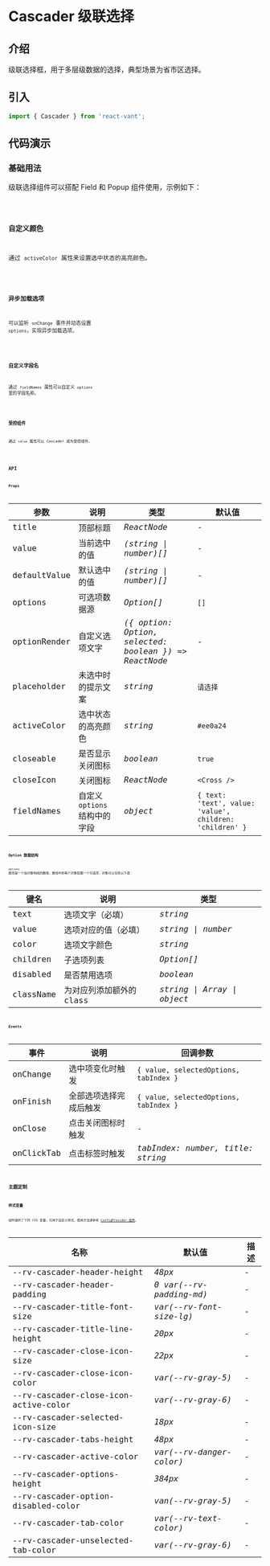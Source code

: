# Cascader 级联选择

## 介绍

级联选择框，用于多层级数据的选择，典型场景为省市区选择。

## 引入

```js
import { Cascader } from 'react-vant';
```

## 代码演示

### 基础用法

级联选择组件可以搭配 Field 和 Popup 组件使用，示例如下：

<code title="基础用法" src="./demo/base.tsx" />

### 自定义颜色

通过 `activeColor` 属性来设置选中状态的高亮颜色。

<code title="自定义颜色" src="./demo/color.tsx" />

### 异步加载选项

可以监听 `onChange` 事件并动态设置 `options`，实现异步加载选项。

<code title="异步加载选项" src="./demo/async.tsx" />

### 自定义字段名

通过 `fieldNames` 属性可以自定义 `options` 里的字段名称。

<code title="自定义字段名" src="./demo/fieldNames.tsx" />

### 受控组件

通过 `value` 属性可以 Cascader 成为受控组件。

<code title="受控组件" src="./demo/value.tsx" />

## API

### Props

| 参数 | 说明 | 类型 | 默认值 |
| --- | --- | --- | --- |
| title | 顶部标题 | _ReactNode_ | - |
| value | 当前选中的值 | _(string \| number)[]_ | - |
| defaultValue | 默认选中的值 | _(string \| number)[]_ | - |
| options | 可选项数据源 | _Option[]_ | `[]` |
| optionRender | 自定义选项文字 | _({ option: Option, selected: boolean }) => ReactNode_ | - |
| placeholder | 未选中时的提示文案 | _string_ | `请选择` |
| activeColor | 选中状态的高亮颜色 | _string_ | `#ee0a24` |
| closeable | 是否显示关闭图标 | _boolean_ | `true` |
| closeIcon | 关闭图标 | _ReactNode_ | `<Cross />` |
| fieldNames | 自定义 `options` 结构中的字段 | _object_ | `{ text: 'text', value: 'value', children: 'children' }` |

### Option 数据结构

`options` 属性是一个由对象构成的数组，数组中的每个对象配置一个可选项，对象可以包含以下值：

| 键名      | 说明                     | 类型                        |
| --------- | ------------------------ | --------------------------- |
| text      | 选项文字（必填）         | _string_                    |
| value     | 选项对应的值（必填）     | _string \| number_          |
| color     | 选项文字颜色             | _string_                    |
| children  | 子选项列表               | _Option[]_                  |
| disabled  | 是否禁用选项             | _boolean_                   |
| className | 为对应列添加额外的 class | _string \| Array \| object_ |

### Events

| 事件       | 说明                   | 回调参数                               |
| ---------- | ---------------------- | -------------------------------------- |
| onChange   | 选中项变化时触发       | `{ value, selectedOptions, tabIndex }` |
| onFinish   | 全部选项选择完成后触发 | `{ value, selectedOptions, tabIndex }` |
| onClose    | 点击关闭图标时触发     | -                                      |
| onClickTab | 点击标签时触发         | _tabIndex: number, title: string_      |

## 主题定制

### 样式变量

组件提供了下列 CSS 变量，可用于自定义样式，使用方法请参考 [ConfigProvider 组件](#/zh-CN/config-provider)。

| 名称                                  | 默认值                   | 描述 |
| ------------------------------------- | ------------------------ | ---- |
| --rv-cascader-header-height           | _48px_                   | -    |
| --rv-cascader-header-padding          | _0 var(--rv-padding-md)_ | -    |
| --rv-cascader-title-font-size         | _var(--rv-font-size-lg)_ | -    |
| --rv-cascader-title-line-height       | _20px_                   | -    |
| --rv-cascader-close-icon-size         | _22px_                   | -    |
| --rv-cascader-close-icon-color        | _var(--rv-gray-5)_       | -    |
| --rv-cascader-close-icon-active-color | _var(--rv-gray-6)_       | -    |
| --rv-cascader-selected-icon-size      | _18px_                   | -    |
| --rv-cascader-tabs-height             | _48px_                   | -    |
| --rv-cascader-active-color            | _var(--rv-danger-color)_ | -    |
| --rv-cascader-options-height          | _384px_                  | -    |
| --rv-cascader-option-disabled-color   | _van(--rv-gray-5)_       | -    |
| --rv-cascader-tab-color               | _var(--rv-text-color)_   | -    |
| --rv-cascader-unselected-tab-color    | _var(--rv-gray-6)_       | -    |
